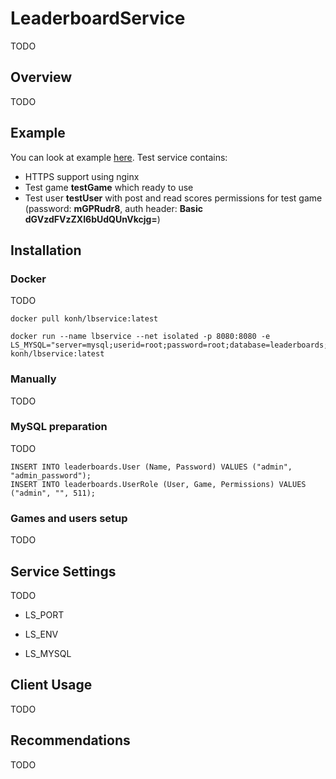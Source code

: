 # LeaderboardService

TODO

## Overview

TODO

## Example

You can look at example [here](https://konhit.xyz/lbservice/swagger/ui/index.html). Test service contains:

- HTTPS support using nginx
- Test game **testGame** which ready to use
- Test user **testUser** with post and read scores permissions for test game (password: **mGPRudr8**, auth header: **Basic dGVzdFVzZXI6bUdQUnVkcjg=**)


## Installation

### Docker

TODO

```
docker pull konh/lbservice:latest
```

```
docker run --name lbservice --net isolated -p 8080:8080 -e LS_MYSQL="server=mysql;userid=root;password=root;database=leaderboards;" konh/lbservice:latest
```

### Manually

TODO

### MySQL preparation

TODO

```
INSERT INTO leaderboards.User (Name, Password) VALUES ("admin", "admin_password");
INSERT INTO leaderboards.UserRole (User, Game, Permissions) VALUES ("admin", "", 511);
```

### Games and users setup

TODO

## Service Settings

TODO

- LS_PORT

- LS_ENV

- LS_MYSQL

## Client Usage

TODO

## Recommendations

TODO

